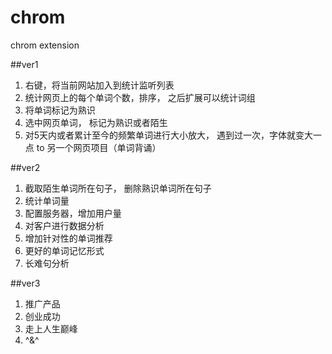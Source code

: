 # chrom
chrom extension

##ver1
1. 右键，将当前网站加入到统计监听列表
2. 统计网页上的每个单词个数，排序， 之后扩展可以统计词组
3. 将单词标记为熟识
4. 选中网页单词， 标记为熟识或者陌生
5. 对5天内或者累计至今的频繁单词进行大小放大， 遇到过一次，字体就变大一点 to 另一个网页项目（单词背诵）

##ver2
1. 截取陌生单词所在句子， 删除熟识单词所在句子
2. 统计单词量
3. 配置服务器，增加用户量
4. 对客户进行数据分析
5. 增加针对性的单词推荐
6. 更好的单词记忆形式
7. 长难句分析

##ver3
1. 推广产品
2. 创业成功
3. 走上人生巅峰
4. ^&^

